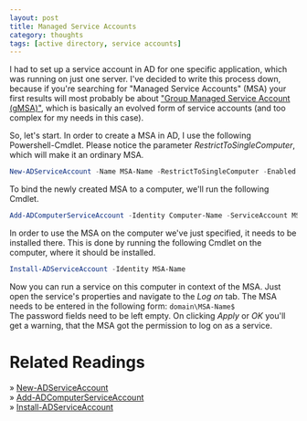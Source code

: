 ```yaml
---
layout: post
title: Managed Service Accounts
category: thoughts
tags: [active directory, service accounts]
---
```


I had to set up a service account in AD for one specific application, which was running on just one server. I've decided to write this process down, because if you're searching for "Managed Service Accounts" (MSA) your first results will most probably be about ["Group Managed Service Account (gMSA)"](https://docs.microsoft.com/en-us/windows-server/security/group-managed-service-accounts/group-managed-service-accounts-overview), which is basically an evolved form of service accounts (and too complex for my needs in this case).

So, let's start. In order to create a MSA in AD, I use the following Powershell-Cmdlet. Please notice the parameter *RestrictToSingleComputer*, which will make it an ordinary MSA.
```powershell
New-ADServiceAccount -Name MSA-Name -RestrictToSingleComputer -Enabled $true
```

To bind the newly created MSA to a computer, we'll run the following Cmdlet.
```powershell
Add-ADComputerServiceAccount -Identity Computer-Name -ServiceAccount MSA-Name
```

In order to use the MSA on the computer we've just specified, it needs to be installed there. This is done by running the following Cmdlet on the computer, where it should be installed.
```powershell
Install-ADServiceAccount -Identity MSA-Name
```

Now you can run a service on this computer in context of the MSA. Just open the service's properties and navigate to the *Log on* tab. The MSA needs to be entered in the following form: `domain\MSA-Name$`  
The password fields need to be left empty. On clicking *Apply* or *OK* you'll get a warning, that the MSA got the permission to log on as a service.

Related Readings
================

&raquo; [New-ADServiceAccount](https://docs.microsoft.com/en-us/powershell/module/activedirectory/new-adserviceaccount)  
&raquo; [Add-ADComputerServiceAccount](https://docs.microsoft.com/en-us/powershell/module/activedirectory/add-adcomputerserviceaccount)  
&raquo; [Install-ADServiceAccount](https://docs.microsoft.com/en-us/powershell/module/activedirectory/Install-ADServiceAccount)